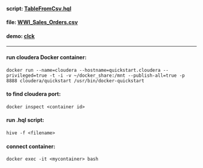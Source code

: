 
#### script: [TableFromCsv.hql](https://github.com/v-asyunin/Sber_DE_test/blob/main/TableFromCsv.hql)
#### file: [WWI_Sales_Orders.csv](https://github.com/v-asyunin/Sber_DE_test/blob/main/WWI_Sales_Orders.csv)
#### demo: [clck](https://youtu.be/ffsrdrSEjWE)

---

#### run cloudera Docker container:
```
docker run --name=cloudera --hostname=quickstart.cloudera --privileged=true -t -i -v ~/docker_share:/mnt --publish-all=true -p 8888 cloudera/quickstart /usr/bin/docker-quickstart
```

#### to find cloudera port:
```
docker inspect <container id>
```

#### run .hql script:
```
hive -f <filename>
```
#### connect container:
```
docker exec -it <mycontainer> bash
```